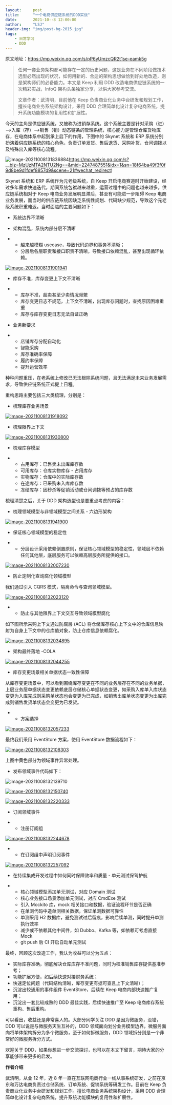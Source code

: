 ```yaml
---
layout:     post
title:      "一个电商供应链系统的DDD实战"
date:       2021-10--8 12:00:00
author:     "LSJ"
header-img: "img/post-bg-2015.jpg"
tags:
    - 日常学习	
    - DDD
---
```




原文地址：https://mp.weixin.qq.com/s/pP6yUmzcQR2t1se-eamk5g



> 任何一套业务架构都可能存在一定的历史问题，这是业务在不同阶段做技术选型必然出现的状况，如何用新的、合适的架构思想做恰到好处地改造，则是架构师们的必备能力。本文是 Keep 利用 DDD 改造电商供应链系统的一次精彩实战，InfoQ 架构头条独家分享，以供大家参考交流。
>
> 文章作者：武清明，目前他在 Keep 负责商业化业务中台研发和规划工作，擅长电商业务系统架构设计，采用 DDD 合理简单化设计复杂电商系统，提升系统功能模块的复用性和扩展性。

今天的主角是供应链系统，又被称为进销存系统。这个系统主要是针对采购（进）—>入库（存）—>销售（销）动态链条的管理系统，核心能力是管理仓库货物库存，在电商体系中起到承上启下的作用，下图中的 Skynet 系统和 ERP 系统分别扮演着供应链系统的核心角色，负责订单发货、售后退货、采购补货、仓间调拨以及特殊出入库等核心流程。



![image-20211008131836884](/img/image-20211008131836884.png)https://mp.weixin.qq.com/s?__biz=MzUzMTA2NTU2Ng==&mid=2247487551&idx=1&sn=18f64ba49f3f0f9d8be9d1fdef8857d9&scene=21#wechat_redirect)

Skynet 系统和 ERP 系统作为元老级系统，自 Keep 开启电商赛道时开始建设，经过多年需求快速迭代，期间系统包袱越来越重，运营过程中的问题也越来越多。供应链系统相对于 Keep 电商业务发展明显滞后，甚至有可能进一步阻碍 Keep 电商业务发展，而当时的供应链系统因缺乏系统性规划、代码缺少规范，导致这个元老级系统积重难返。当时面临的主要问题如下：

- 系统边界不清晰

- 架构混乱，系统内部分层不清晰

- - 越来越模糊 usecase，导致代码边界和事务不清晰；
  - 分层后各层职责和接口职责不清晰，导致接口依赖混乱，甚至出现循环依赖。

[![image-20211008131901941](/img/image-20211008131901941.png)](https://mp.weixin.qq.com/s?__biz=MzUzMTA2NTU2Ng==&mid=2247487551&idx=1&sn=18f64ba49f3f0f9d8be9d1fdef8857d9&scene=21#wechat_redirect)

- 库存不准，库存变更上下文不清晰

- - 库存不准，超卖甚至少卖情况频繁
  - 库存变更日志不规范，上下文不清晰，出现库存问题时，查找原因困难重重
  - 库存与库存变更日志无法自证正确

- 业务新要求

- - 店铺库存分配自动化
  - 智能采购
  - 库存准确率保障
  - 履约率保障
  - 提升运营效率

种种问题重压，在老系统上修改已无法根除系统问题，且无法满足未来业务发展需求，导致供应链系统正式提上日程。

重构思路主要包括三大类梳理，分别是：

- 梳理库存业务场景

[![image-20211008131918092](/img/image-20211008131918092.png)](https://mp.weixin.qq.com/s?__biz=MzUzMTA2NTU2Ng==&mid=2247487551&idx=1&sn=18f64ba49f3f0f9d8be9d1fdef8857d9&scene=21#wechat_redirect)

- 梳理限界上下文

[![image-20211008131930800](/img/image-20211008131930800.png)](https://mp.weixin.qq.com/s?__biz=MzUzMTA2NTU2Ng==&mid=2247487551&idx=1&sn=18f64ba49f3f0f9d8be9d1fdef8857d9&scene=21#wechat_redirect)

- 梳理库存模型

- - 占用库存：已售卖未出库库存数
  - 可用库存：仓库实物库存 - 占用库存
  - 实物库存：仓库中的实际库存数
  - 在途库存：已采购未入库库存数
  - 冻结库存：因秒杀等促销活动或仓间调拨等预占的库存数

梳理清楚之后，关于 DDD 架构选型也是要重点考虑的内容：

- 梳理领域模型与非领域模型之间关系 - 六边形架构

[![image-20211008131941900](/img/image-20211008131941900.png)](https://mp.weixin.qq.com/s?__biz=MzUzMTA2NTU2Ng==&mid=2247487551&idx=1&sn=18f64ba49f3f0f9d8be9d1fdef8857d9&scene=21#wechat_redirect)

- 保证核心领域模型的稳定性

- - 分层设计采用依赖倒置原则，保证核心领域模型的稳定性，领域层不依赖任何其他层，底层服务可以依赖高层服务所提供的接口。

[![image-20211008132007230](/img/image-20211008132007230.png)](https://mp.weixin.qq.com/s?__biz=MzUzMTA2NTU2Ng==&mid=2247487551&idx=1&sn=18f64ba49f3f0f9d8be9d1fdef8857d9&scene=21#wechat_redirect)

- 防止定制化查询腐化领域模型

我们通过引入 CQRS 模式，隔离命令与查询领域模型。

[![image-20211008132023120](/img/image-20211008132023120.png)](https://mp.weixin.qq.com/s?__biz=MzUzMTA2NTU2Ng==&mid=2247487551&idx=1&sn=18f64ba49f3f0f9d8be9d1fdef8857d9&scene=21#wechat_redirect)



- - 防止与其他限界上下文交互导致领域模型腐化

如下图所示采购上下文通过防腐层 (ACL) 将仓储库存核心上下文中的仓库信息映射为自身上下文中的仓库值对象，防止仓库信息依赖腐化。

[![image-20211008132034895](/img/image-20211008132034895.png)](https://mp.weixin.qq.com/s?__biz=MzUzMTA2NTU2Ng==&mid=2247487551&idx=1&sn=18f64ba49f3f0f9d8be9d1fdef8857d9&scene=21#wechat_redirect)

- 架构最终落地 -COLA

[![image-20211008132044255](/img/image-20211008132044255.png)](https://mp.weixin.qq.com/s?__biz=MzUzMTA2NTU2Ng==&mid=2247487551&idx=1&sn=18f64ba49f3f0f9d8be9d1fdef8857d9&scene=21#wechat_redirect)

- 库存变更场景相关单据状态一致性保障

从库存变更场景中，可以看到围绕库存变更在不同的业务层存在不同的业务单据，上层业务层单据状态变更依赖底层仓储核心单据状态变更，如采购入库单入库状态变更为入库完成则采购单状态也会变更为已完成，如销售出库单状态变更为出库完成则销售发货单状态会变更为已发货。



- - 方案选择

[![image-20211008132057233](/img/image-20211008132057233.png)](https://mp.weixin.qq.com/s?__biz=MzUzMTA2NTU2Ng==&mid=2247487551&idx=1&sn=18f64ba49f3f0f9d8be9d1fdef8857d9&scene=21#wechat_redirect)

最终我们采用 EventStore 方案，使用 EventStore 数据流程如下：

[![image-20211008132108303](/img/image-20211008132108303.png)](https://mp.weixin.qq.com/s?__biz=MzUzMTA2NTU2Ng==&mid=2247487551&idx=1&sn=18f64ba49f3f0f9d8be9d1fdef8857d9&scene=21#wechat_redirect)

上图中黄色部分为领域事件异常处理。

- 发布领域事件代码如下：

![image-20211008132139710](/img/image-20211008132139710.png)

[![image-20211008132150740](/img/image-20211008132150740.png)](https://mp.weixin.qq.com/s?__biz=MzUzMTA2NTU2Ng==&mid=2247487551&idx=1&sn=18f64ba49f3f0f9d8be9d1fdef8857d9&scene=21#wechat_redirect)

[![image-20211008132220333](/img/image-20211008132220333.png)](https://mp.weixin.qq.com/s?__biz=MzUzMTA2NTU2Ng==&mid=2247487551&idx=1&sn=18f64ba49f3f0f9d8be9d1fdef8857d9&scene=21#wechat_redirect)

- 订阅领域事件

- - 注册订阅组

[![image-20211008132244678](/img/image-20211008132244678.png)](https://mp.weixin.qq.com/s?__biz=MzUzMTA2NTU2Ng==&mid=2247487551&idx=1&sn=18f64ba49f3f0f9d8be9d1fdef8857d9&scene=21#wechat_redirect)



- - 在订阅组中声明订阅事件

[![image-20211008132257092](/img/image-20211008132257092.png)](https://mp.weixin.qq.com/s?__biz=MzUzMTA2NTU2Ng==&mid=2247487551&idx=1&sn=18f64ba49f3f0f9d8be9d1fdef8857d9&scene=21#wechat_redirect)

- 在持续集成开发过程中如何同时保障效率和质量 - 单元测试保驾护航

- - 核心领域模型添加单元测试，对应 Domain 测试
  - 核心业务接口场景添加单元测试，对应 CmdExe 测试
  - 引入 Mockito 库，mock 相关接口和数据，验证流程环节是否正确
  - 在单测代码中造单测相关数据，保证单测数据可靠性
  - 单测采用 H2 数据库，避免测试过后留痕，影响后续单测，同时提升单测执行效率
  - 减少或不依赖其他中间件，如 Dubbo、Kafka 等，如依赖可考虑直接 Mock
  - git push 后 CI 开启自动单元测试

最终，回顾这次改造工作，我认为收益可以分为五点：

- 实际库存准确，彻底解决仓库库存不准问题，同时为校准销售库存提供基准参考；
- 功能扩展方便，如后续快速对接财务系统；
- 快速定位问题（代码结构清晰，库存变更有据可查且上下文清晰）；
- 沉淀出较通用的事件组件 EventStore，后续在 Keep 电商内部快速推广复用；
- 沉淀出一套比较成熟的 DDD 最佳实践，后续快速推广至 Keep 电商库存系统重构、售后重构。

可以看出，收益还是非常喜人的。大部分同学关注 DDD 是因为微服务，没错，DDD 可以说是与微服务天生互补的，DDD 领域面向划分业务模型边界，微服务面向将单体架构拆分为多个微服务，至于如何拆微服务，DDD 领域拆分则是一个非常好的微服务拆分方式。

欢迎关于 DDD，如果你想进一步交流探讨，也可以在本文下留言，期待大家的分享能够带来更多的启发。

**作者介绍**

武清明，从业 12 年，近 8 年一直在互联网电商行业一线从事系统研发，之前在京东和万达电商负责过仓储系统、订单系统、促销系统等研发工作。目前在 Keep 负责商业化业务中台研发和规划工作。擅长电商业务系统架构设计，采用 DDD 合理简单化设计复杂电商系统，提升系统功能模块的复用性和扩展性。
